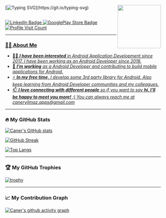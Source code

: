 <div id="header">
  <img align='right' src="https://media.giphy.com/media/M9gbBd9nbDrOTu1Mqx/giphy.gif" width="140">

[![Typing SVG](https://readme-typing-svg.demolab.com?font=Mona+Sans&size=25&duration=1000&pause=1000&color=FFFFFF&multiline=true&width=510&height=100&lines=hey+there%2C+I'm+Caner.;Senior+Android+Developer+from+Turkey.)](https://git.io/typing-svg)

</br>
  <div id="badges">
    <a href="https://www.linkedin.com/in/caneryilmaz52">
      <img src="https://img.shields.io/badge/LinkedIn-blue?logo=linkedin&logoColor=white" alt="LinkedIn Badge"/>
    <a href="https://play.google.com/store/apps/dev?id=9004369121461433220">
      <img src="https://img.shields.io/badge/GooglePlay-blue?logo=googleplay&logoColor=white" alt="GooglePlay Store Badge"/>
    <a href="https://github.com/caneryilmaz52">
     <img src="https://komarev.com/ghpvc/?username=caneryilmaz52&color=blue" alt="Profile Visit Count"/>
  </div>
</div>

---

### :man_technologist: About Me

- 🙋‍♂️ <em><b>I have been interested</b> in Android Application Development since 2017. I have been working as an Android Developer since 2018.</em>
- 🔨 <em><b>I’m working</b> as a Android Developer and contributing to build mobile applications for Android.</em>
- ⚡ <em><b>In my free time,</b> I develop some 3rd party library for Android. Also keep learning from Android Developer communities and my colleagues.</em>
- 📫 <em><b>I love connecting with different people</b> so if you want to say <b>hi, I'll be happy to meet you more!</b> :)  You can always reach me at caneryilmaz.apps@gmail.com</em>

---

### :fire: My GitHub Stats

[![Caner's GitHub stats](https://github-readme-stats.vercel.app/api?username=caneryilmaz&icon_color=ffffff&hide_title=true&count_private=true&show_icons=true&theme=dark#gh-dark-mode-only)](https://github.com/anuraghazra/github-readme-stats)

[![GitHub Streak](https://streak-stats.demolab.com?user=caneryilmaz52&theme=dark&date_format=j%20M%5B%20Y%5D)](https://git.io/streak-stats)

[![Top Langs](https://github-readme-stats.vercel.app/api/top-langs/?username=caneryilmaz52&layout=compact&theme=dark)](https://github.com/anuraghazra/github-readme-stats)

---

### :trophy: My GitHub Trophies

[![trophy](https://github-profile-trophy.vercel.app/?username=caneryilmaz52&theme=gitdimmed&column=6&margin-w=10&margin-h=10&no-bg=true)](https://github.com/ryo-ma/github-profile-trophy)

---

### :chart_with_upwards_trend: My Contribution Graph

[![Caner's github activity graph](https://github-readme-activity-graph.cyclic.app/graph?username=caneryilmaz52&theme=github-compact&custom_title=Caner's%20Contribution%20Graph)](https://github.com/ashutosh00710/github-readme-activity-graph)

<!--
**caneryilmaz52/caneryilmaz52** is a ✨ _special_ ✨ repository because its `README.md` (this file) appears on your GitHub profile.

Here are some ideas to get you started:

- 🔭 I’m currently working on ...
- 🌱 I’m currently learning ...
- 👯 I’m looking to collaborate on ...
- 🤔 I’m looking for help with ...
- 💬 Ask me about ...
- 📫 How to reach me: ...
- 😄 Pronouns: ...
- ⚡ Fun fact: ...
-->
